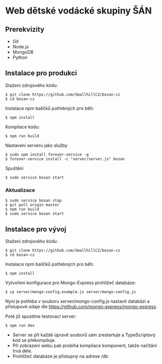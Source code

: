 # Web dětské vodácké skupiny ŠÁN

## Prerekvizity

- Git
- Node.js
- MongoDB
- Python

## Instalace pro produkci

Stažení zdrojového kódu:
```
$ git clone https://github.com/SmallhillCZ/bosan-cz
$ cd bosan-cz
```

Instalace npm balíčků potřebných pro běh:

```
$ npm install
```

Kompilace kódu:
```
$ npm run build
```

Nastavení serveru jako služby

```
$ sudo npm install forever-service -g
$ forever-service install -c "server/server.js" bosan
```

Spuštění

```
$ sudo service bosan start
```

### Aktualizace

```
$ sudo service bosan stop
$ git pull origin master
$ npm run build
$ sudo service bosan start
```

## Instalace pro vývoj

Stažení zdrojového kódu:

```
$ git clone https://github.com/SmallhillCZ/bosan-cz
$ cd bosan-cz
```

Instalace npm balíčků potřebných pro běh:

```
$ npm install
```

Vytvoření konfigurace pro Mongo-Express prohlížeč databáze:

```
$ cp server/mongo-config.example.js server/mongo-config.js
```

Nyní je potřeba v souboru server/mongo-config.js nastavit databázi a přístupové údaje dle https://github.com/mongo-express/mongo-express.

Poté již spustíme testovací server:

```
$ npm run dev
```

 - Server se při každé úpravě souborů sám zrestartuje a TypeScriptový kód se překompiluje.
 - Při zobrazení webu pak probíhá kompilace komponent, takže načítání trvá déle.
 - Prohlížeč databáze je přístupný na adrese /db
